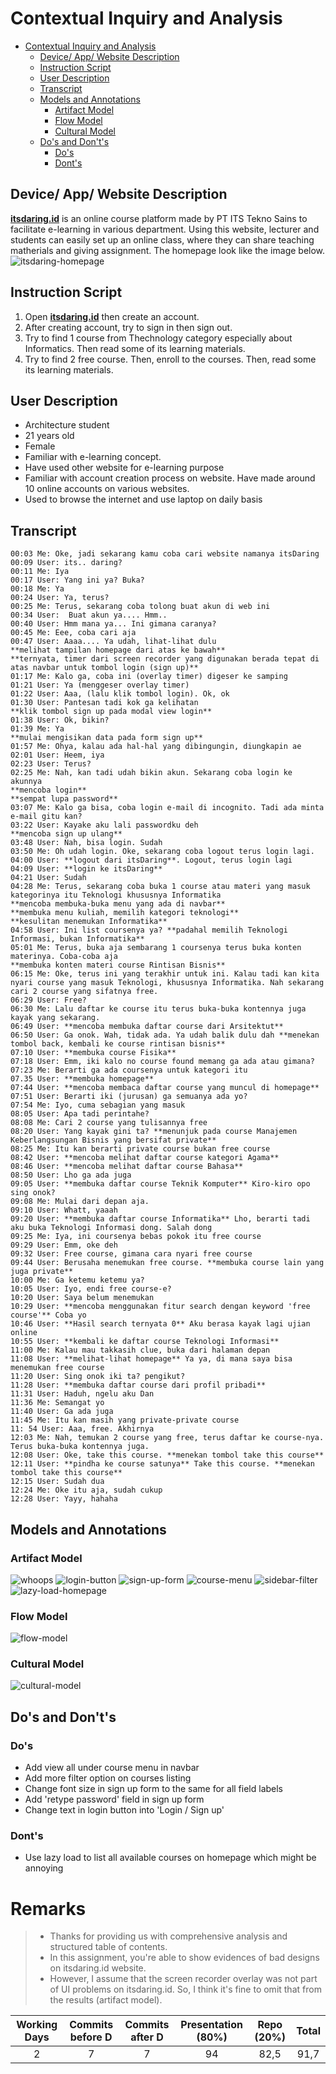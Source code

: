 # Contextual Inquiry and Analysis
- [Contextual Inquiry and Analysis](#contextual-inquiry-and-analysis)
  - [Device/ App/ Website Description](#device-app-website-description)
  - [Instruction Script](#instruction-script)
  - [User Description](#user-description)
  - [Transcript](#transcript)
  - [Models and Annotations](#models-and-annotations)
    - [Artifact Model](#artifact-model)
    - [Flow Model](#flow-model)
    - [Cultural Model](#cultural-model)
  - [Do's and Don't's](#dos-and-donts)
    - [Do's](#dos)
    - [Dont's](#donts)
## Device/ App/ Website Description
[**itsdaring.id**](https://itsdaring.id/) is an online course platform made by PT ITS Tekno Sains to facilitate e-learning in various department. Using this website, lecturer and students can easily set up an online class, where they can share teaching matherials and giving assignment. The homepage look like the image below.
![itsdaring-homepage](img/itsdaring_homepage.png)
## Instruction Script
1. Open [**itsdaring.id**](https://itsdaring.id/) then create an account.
2. After creating account, try to sign in then sign out.
3. Try to find 1 course from Thechnology category especially about Informatics. Then read some of its learning materials.
4. Try to find 2 free course. Then, enroll to the courses. Then, read some its learning materials.
## User Description
- Architecture student
- 21 years old
- Female
- Familiar with e-learning concept.
- Have used other website for e-learning purpose
- Familiar with account creation process on website. Have made around 10 online accounts on various websites.
- Used to browse the internet and use laptop on daily basis
## Transcript
```
00:03 Me: Oke, jadi sekarang kamu coba cari website namanya itsDaring
00:09 User: its.. daring?
00:11 Me: Iya
00:17 User: Yang ini ya? Buka?
00:18 Me: Ya
00:24 User: Ya, terus?
00:25 Me: Terus, sekarang coba tolong buat akun di web ini
00:34 User:  Buat akun ya.... Hmm..
00:40 User: Hmm mana ya... Ini gimana caranya?
00:45 Me: Eee, coba cari aja
00:47 User: Aaaa.... Ya udah, lihat-lihat dulu
**melihat tampilan homepage dari atas ke bawah**
**ternyata, timer dari screen recorder yang digunakan berada tepat di atas navbar untuk tombol login (sign up)**
01:17 Me: Kalo ga, coba ini (overlay timer) digeser ke samping
01:21 User: Ya (menggeser overlay timer)
01:22 User: Aaa, (lalu klik tombol login). Ok, ok
01:30 User: Pantesan tadi kok ga kelihatan
**klik tombol sign up pada modal view login**
01:38 User: Ok, bikin?
01:39 Me: Ya
**mulai mengisikan data pada form sign up**
01:57 Me: Ohya, kalau ada hal-hal yang dibingungin, diungkapin ae
02:01 User: Heem, iya
02:23 User: Terus?
02:25 Me: Nah, kan tadi udah bikin akun. Sekarang coba login ke akunnya
**mencoba login**
**sempat lupa password**
03:07 Me: Kalo ga bisa, coba login e-mail di incognito. Tadi ada minta e-mail gitu kan?
03:22 User: Kayake aku lali passwordku deh
**mencoba sign up ulang**
03:48 User: Nah, bisa login. Sudah
03:50 Me: Oh udah login. Oke, sekarang coba logout terus login lagi.
04:00 User: **logout dari itsDaring**. Logout, terus login lagi
04:09 User: **login ke itsDaring**
04:21 User: Sudah
04:28 Me: Terus, sekarang coba buka 1 course atau materi yang masuk kategorinya itu Teknologi khususnya Informatika
**mencoba membuka-buka menu yang ada di navbar**
**membuka menu kuliah, memilih kategori teknologi**
**kesulitan menemukan Informatika**
04:58 User: Ini list coursenya ya? **padahal memilih Teknologi Informasi, bukan Informatika**
05:01 Me: Terus, buka aja sembarang 1 coursenya terus buka konten materinya. Coba-coba aja
**membuka konten materi course Rintisan Bisnis**
06:15 Me: Oke, terus ini yang terakhir untuk ini. Kalau tadi kan kita nyari course yang masuk Teknologi, khususnya Informatika. Nah sekarang cari 2 course yang sifatnya free.
06:29 User: Free?
06:30 Me: Lalu daftar ke course itu terus buka-buka kontennya juga kayak yang sekarang.
06:49 User: **mencoba membuka daftar course dari Arsitektut**
06:50 User: Ga onok. Wah, tidak ada. Ya udah balik dulu dah **menekan tombol back, kembali ke course rintisan bisnis**
07:10 User: **membuka course Fisika**
07:18 User: Emm, iki kalo no course found memang ga ada atau gimana?
07:23 Me: Berarti ga ada coursenya untuk kategori itu
07.35 User: **membuka homepage**
07:44 User: **mencoba membaca daftar course yang muncul di homepage**
07:51 User: Berarti iki (jurusan) ga semuanya ada yo?
07:54 Me: Iyo, cuma sebagian yang masuk
08:05 User: Apa tadi perintahe?
08:08 Me: Cari 2 course yang tulisannya free
08:20 User: Yang kayak gini ta? **menunjuk pada course Manajemen Keberlangsungan Bisnis yang bersifat private**
08:25 Me: Itu kan berarti private course bukan free course
08:42 User: **mencoba melihat daftar course kategori Agama**
08:46 User: **mencoba melihat daftar course Bahasa**
08:50 User: Lho ga ada juga
09:05 User: **membuka daftar course Teknik Komputer** Kiro-kiro opo sing onok?
09:08 Me: Mulai dari depan aja.
09:10 User: Whatt, yaaah
09:20 User: **membuka daftar course Informatika** Lho, berarti tadi aku buka Teknologi Informasi dong. Salah dong
09:25 Me: Iya, ini coursenya bebas pokok itu free course
09:29 User: Emm, oke deh
09:32 User: Free course, gimana cara nyari free course
09:44 User: Berusaha menemukan free course. **membuka course lain yang juga private**
10:00 Me: Ga ketemu ketemu ya?
10:05 User: Iyo, endi free course-e?
10:20 User: Saya belum menemukan
10:29 User: **mencoba menggunakan fitur search dengan keyword 'free course'** Coba yo
10:46 User: **Hasil search ternyata 0** Aku berasa kayak lagi ujian online
10:55 User: **kembali ke daftar course Teknologi Informasi**
11:00 Me: Kalau mau takkasih clue, buka dari halaman depan
11:08 User: **melihat-lihat homepage** Ya ya, di mana saya bisa menemukan free course
11:20 User: Sing onok iki ta? pengikut?
11:28 User: **membuka daftar course dari profil pribadi**
11:31 User: Haduh, ngelu aku Dan
11:36 Me: Semangat yo
11:40 User: Ga ada juga
11:45 Me: Itu kan masih yang private-private course
11: 54 User: Aaa, free. Akhirnya
12:03 Me: Nah, temukan 2 course yang free, terus daftar ke course-nya. Terus buka-buka kontennya juga.
12:08 User: Oke, take this course. **menekan tombol take this course**
12:11 User: **pindha ke course satunya** Take this course. **menekan tombol take this course**
12:15 User: Sudah dua
12:24 Me: Oke itu aja, sudah cukup
12:28 User: Yayy, hahaha
```

## Models and Annotations
### Artifact Model
![whoops](img/overlay_screen.jpg)
![login-button](img/login_button.jpg)
![sign-up-form](img/sign_up_form.jpg)
![course-menu](img/course_menu.jpg)
![sidebar-filter](img/sidebar.jpg)
![lazy-load-homepage](img/lazy_load.jpg)
### Flow Model
![flow-model](img/flow_model.jpg)
### Cultural Model
![cultural-model](img/cultural_model.jpg)
## Do's and Don't's
### Do's
- Add view all under course menu in navbar
- Add more filter option on courses listing
- Change font size in sign up form to the same for all field labels
- Add 'retype password' field in sign up form
- Change text in login button into 'Login / Sign up'
### Dont's
- Use lazy load to list all available courses on homepage which might be annoying

# Remarks
> * Thanks for providing us with comprehensive analysis and structured table of contents.
> * In this assignment, you're able to show evidences of bad designs on itsdaring.id website.
> * However, I assume that the screen recorder overlay was not part of UI problems on itsdaring.id. So, I think it's fine to omit that from the results (artifact model).

| Working Days | Commits before D | Commits after D | Presentation (80%) | Repo (20%) | Total |
|:------------:|:----------------:|:---------------:|:------------------:|:----------:|:-----:|
| 2            | 7                | 7               | 94                 | 82,5       | 91,7  |
